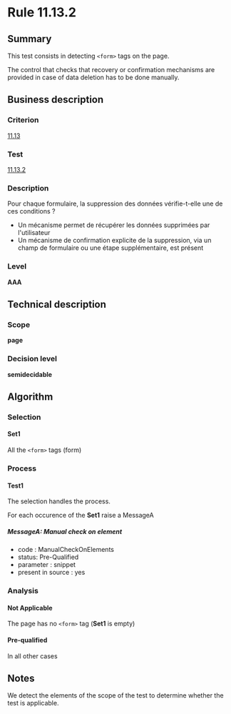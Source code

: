 # Rule 11.13.2

## Summary

This test consists in detecting `<form>` tags on the page.

The control that checks that recovery or confirmation mechanisms are provided in case of data deletion has to be done manually.

## Business description

### Criterion

[11.13](http://references.modernisation.gouv.fr/referentiel-technique-0#crit-11-13)

### Test

[11.13.2](http://references.modernisation.gouv.fr/referentiel-technique-0#test-11-13-2)

### Description

Pour chaque formulaire, la suppression des donn&eacute;es v&eacute;rifie-t-elle une de ces conditions ? 
 
 *  Un m&eacute;canisme permet de r&eacute;cup&eacute;rer les donn&eacute;es supprim&eacute;es par l'utilisateur 
 *  Un m&eacute;canisme de confirmation explicite de la suppression, via un champ de formulaire ou une &eacute;tape suppl&eacute;mentaire, est pr&eacute;sent 


### Level

**AAA**

## Technical description

### Scope

**page**

### Decision level

**semidecidable**

## Algorithm

### Selection

#### Set1

All the `<form>` tags (form)

### Process

#### Test1

The selection handles the process.

For each occurence of the **Set1** raise a MessageA

##### MessageA: Manual check on element

-   code : ManualCheckOnElements
-   status: Pre-Qualified
-   parameter : snippet
-   present in source : yes

### Analysis

#### Not Applicable

The page has no `<form>` tag (**Set1** is empty)

#### Pre-qualified

In all other cases

## Notes

We detect the elements of the scope of the test to determine whether the
test is applicable.
